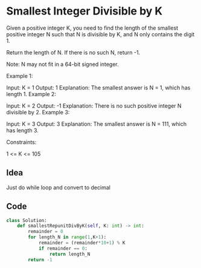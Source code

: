 # Smallest Integer Divisible by K
Given a positive integer K, you need to find the length of the smallest positive integer N such that N is divisible by K, and N only contains the digit 1.

Return the length of N. If there is no such N, return -1.

Note: N may not fit in a 64-bit signed integer.

 

Example 1:

Input: K = 1
Output: 1
Explanation: The smallest answer is N = 1, which has length 1.
Example 2:

Input: K = 2
Output: -1
Explanation: There is no such positive integer N divisible by 2.
Example 3:

Input: K = 3
Output: 3
Explanation: The smallest answer is N = 111, which has length 3.
 

Constraints:

1 <= K <= 105<br>

## Idea
Just do while loop and convert to decimal

## Code
```python
class Solution:
    def smallestRepunitDivByK(self, K: int) -> int:
        remainder = 0
        for length_N in range(1,K+1):
            remainder = (remainder*10+1) % K
            if remainder == 0:
                return length_N
        return -1
        
```